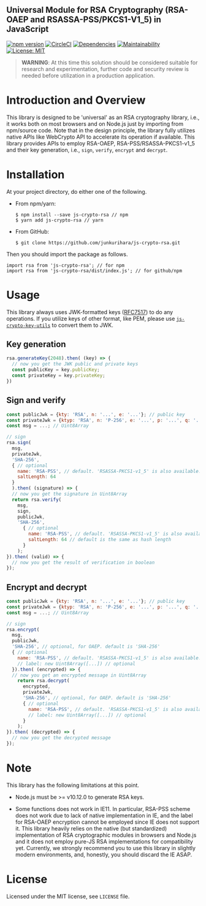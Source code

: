 Universal Module for RSA Cryptography (RSA-OAEP and RSASSA-PSS/PKCS1-V1_5) in JavaScript
--
[![npm version](https://badge.fury.io/js/js-crypto-rsa.svg)](https://badge.fury.io/js/js-crypto-rsa)
[![CircleCI](https://circleci.com/gh/junkurihara/js-crypto-rsa.svg?style=svg)](https://circleci.com/gh/junkurihara/js-crypto-rsa)
[![Dependencies](https://david-dm.org/junkurihara/js-crypto-rsa.svg)](https://david-dm.org/junkurihara/js-crypto-rsa)
[![Maintainability](https://api.codeclimate.com/v1/badges/e1f852a626255f944fd8/maintainability)](https://codeclimate.com/github/junkurihara/js-crypto-rsa/maintainability)
[![License: MIT](https://img.shields.io/badge/License-MIT-yellow.svg)](https://opensource.org/licenses/MIT)

> **WARNING**: At this time this solution should be considered suitable for research and experimentation, further code and security review is needed before utilization in a production application.

# Introduction and Overview
This library is designed to be 'universal' as an RSA cryptography library, i.e., it works both on most browsers and on Node.js just by importing from npm/source code. Note that in the design principle, the library fully utilizes native APIs like WebCrypto API to accelerate its operation if available. This library provides APIs to employ RSA-OAEP, RSA-PSS/RSASSA-PKCS1-v1_5 and their key generation, i.e., `sign`, `verify`, `encrypt` and `decrypt`.

# Installation
At your project directory, do either one of the following.

- From npm/yarn:
  ```shell
  $ npm install --save js-crypto-rsa // npm
  $ yarn add js-crypto-rsa // yarn
  ```
- From GitHub:
  ```shell
  $ git clone https://github.com/junkurihara/js-crypto-rsa.git
  ```

Then you should import the package as follows.
```shell
import rsa from 'js-crypto-rsa'; // for npm
import rsa from 'js-crypto-rsa/dist/index.js'; // for github/npm
```
  
# Usage
This library always uses JWK-formatted keys ([RFC7517](https://tools.ietf.org/html/rfc7517)) to do any operations. If you utilize keys of other format, like PEM, please use [`js-crypto-key-utils`](https://github.com/junkurihara/js-crypto-key-utils) to convert them to JWK.

## Key generation
```javascript
rsa.generateKey(2048).then( (key) => {
  // now you get the JWK public and private keys
  const publicKey = key.publicKey;
  const privateKey = key.privateKey;
})
```

## Sign and verify
```javascript
const publicJwk = {kty: 'RSA', n: '...', e: '...'}; // public key
const privateJwk = {ktyp: 'RSA', n: 'P-256', e: '...', p: '...', q: '...', dp: '...', dq: '...', qi: '...'}; // paired private key
const msg = ...; // Uint8Array

// sign
rsa.sign(
  msg,
  privateJwk,
  'SHA-256',
  { // optional
    name: 'RSA-PSS', // default. 'RSASSA-PKCS1-v1_5' is also available.
    saltLength: 64
  }
  ).then( (signature) => {
  // now you get the signature in Uint8Array
  return rsa.verify(
    msg,
    sign,
    publicJwk,
    'SHA-256',
      { // optional
        name: 'RSA-PSS', // default. 'RSASSA-PKCS1-v1_5' is also available.
        saltLength: 64 // default is the same as hash length
      } 
    );  
}).then( (valid) => {
  // now you get the result of verification in boolean
});
```

## Encrypt and decrypt
```javascript
const publicJwk = {kty: 'RSA', n: '...', e: '...'}; // public key
const privateJwk = {ktyp: 'RSA', n: 'P-256', e: '...', p: '...', q: '...', dp: '...', dq: '...', qi: '...'}; // paired private key
const msg = ...; // Uint8Array

// sign
rsa.encrypt(
  msg,
  publicJwk,
  'SHA-256', // optional, for OAEP. default is 'SHA-256'
  { // optional
    name: 'RSA-PSS', // default. 'RSASSA-PKCS1-v1_5' is also available.
    // label: new Uint8Array([...]) // optional
  }).then( (encrypted) => {
  // now you get an encrypted message in Uint8Array
    return rsa.decrypt(
      encrypted,
      privateJwk,
      'SHA-256', // optional, for OAEP. default is 'SHA-256'
      { // optional
        name: 'RSA-PSS', // default. 'RSASSA-PKCS1-v1_5' is also available.
        // label: new Uint8Array([...]) // optional
      }
    );  
}).then( (decrypted) => {
  // now you get the decrypted message
});
```

# Note
This library has the following limitations at this point.

- Node.js must be >= v10.12.0 to generate RSA keys.

- Some functions does not work in IE11. In particular, RSA-PSS scheme does not work due to lack of native implementation in IE, and the label for RSA-OAEP encryption cannot be employed since IE does not support it. This library heavily relies on the native (but standardized) implementation of RSA cryptographic modules in browsers and Node.js and it does not employ pure-JS RSA implementations for compatibility yet. Currently, we strongly recommend you to use this library in slightly modern environments, and, honestly, you should discard the IE ASAP.

# License
Licensed under the MIT license, see `LICENSE` file.